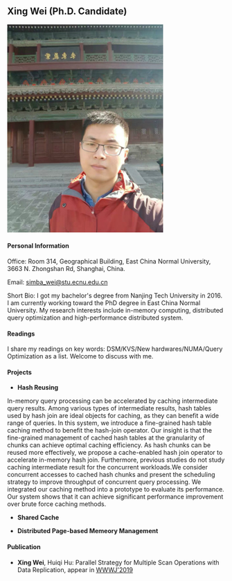 ## Xing Wei (Ph.D. Candidate)
![](profile.png)
#### Personal Information

Office: Room 314, Geographical Building, East China Normal University, 3663 N. Zhongshan Rd, Shanghai, China.

Email: simba_wei@stu.ecnu.edu.cn

Short Bio: I got my bachelor's degree from Nanjing Tech University in 2016. I am currently working toward the PhD degree in East China Normal University. My research interests include in-memory computing, distributed query optimization and high-performance distributed system.

#### Readings
I share my readings on key words: DSM/KVS/New hardwares/NUMA/Query Optimization as a list. Welcome to discuss with me.


#### Projects

* **Hash Reusing**

In-memory query processing can be accelerated by caching intermediate query results. Among various types of intermediate results, hash tables used by hash join are ideal objects for caching, as they can benefit a wide range of queries. In this system, we introduce a fine-grained hash table caching method to benefit the hash-join operator. Our insight is that the
fine-grained management of cached hash tables at the granularity of chunks can achieve optimal caching efficiency. As hash chunks can be reused more effectively, we propose a cache-enabled hash join operator to accelerate in-memory hash join. Furthermore, previous studies do not study caching intermediate result for the concurrent workloads.We consider concurrent accesses to cached hash chunks and present the scheduling strategy to improve throughput of concurrent query processing. We integrated our caching method into a prototype to evaluate its performance. Our system shows that it can achieve significant performance improvement over brute force caching methods.

* **Shared Cache**

* **Distributed Page-based Memeory Management**

#### Publication
* **Xing Wei**, Huiqi Hu: Parallel Strategy for Multiple Scan Operations with Data Replication, appear in [WWWJ'2019](<https://link.springer.com/article/10.1007/s11280-018-0625-7>)
